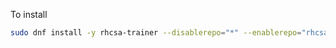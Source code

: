 

To install

```bash
sudo dnf install -y rhcsa-trainer --disablerepo="*" --enablerepo="rhcsa-trainer"
```